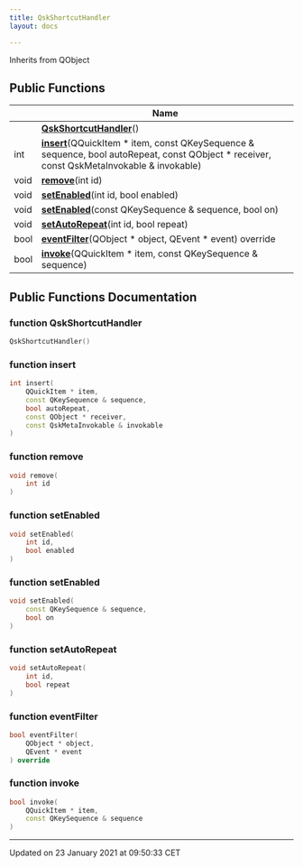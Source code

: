 ```yaml
---
title: QskShortcutHandler
layout: docs

---
```





Inherits from QObject

## Public Functions

|                | Name           |
| -------------- | -------------- |
| | **[QskShortcutHandler](/docs/classes/class_qsk_shortcut_handler/#function-qskshortcuthandler)**() |
| int | **[insert](/docs/classes/class_qsk_shortcut_handler/#function-insert)**(QQuickItem * item, const QKeySequence & sequence, bool autoRepeat, const QObject * receiver, const QskMetaInvokable & invokable) |
| void | **[remove](/docs/classes/class_qsk_shortcut_handler/#function-remove)**(int id) |
| void | **[setEnabled](/docs/classes/class_qsk_shortcut_handler/#function-setenabled)**(int id, bool enabled) |
| void | **[setEnabled](/docs/classes/class_qsk_shortcut_handler/#function-setenabled)**(const QKeySequence & sequence, bool on) |
| void | **[setAutoRepeat](/docs/classes/class_qsk_shortcut_handler/#function-setautorepeat)**(int id, bool repeat) |
| bool | **[eventFilter](/docs/classes/class_qsk_shortcut_handler/#function-eventfilter)**(QObject * object, QEvent * event) override |
| bool | **[invoke](/docs/classes/class_qsk_shortcut_handler/#function-invoke)**(QQuickItem * item, const QKeySequence & sequence) |

## Public Functions Documentation

### function QskShortcutHandler

```cpp
QskShortcutHandler()
```


### function insert

```cpp
int insert(
    QQuickItem * item,
    const QKeySequence & sequence,
    bool autoRepeat,
    const QObject * receiver,
    const QskMetaInvokable & invokable
)
```


### function remove

```cpp
void remove(
    int id
)
```


### function setEnabled

```cpp
void setEnabled(
    int id,
    bool enabled
)
```


### function setEnabled

```cpp
void setEnabled(
    const QKeySequence & sequence,
    bool on
)
```


### function setAutoRepeat

```cpp
void setAutoRepeat(
    int id,
    bool repeat
)
```


### function eventFilter

```cpp
bool eventFilter(
    QObject * object,
    QEvent * event
) override
```


### function invoke

```cpp
bool invoke(
    QQuickItem * item,
    const QKeySequence & sequence
)
```


-------------------------------

Updated on 23 January 2021 at 09:50:33 CET